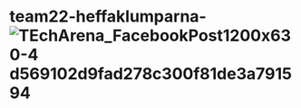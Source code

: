 # team22-heffaklumparna-![TEchArena_FacebookPost1200x630-4 d569102d9fad278c300f81de3a791594](https://user-images.githubusercontent.com/107781095/218097114-30697a60-ff42-4a2c-83f3-a493c8cfe14f.jpg)
